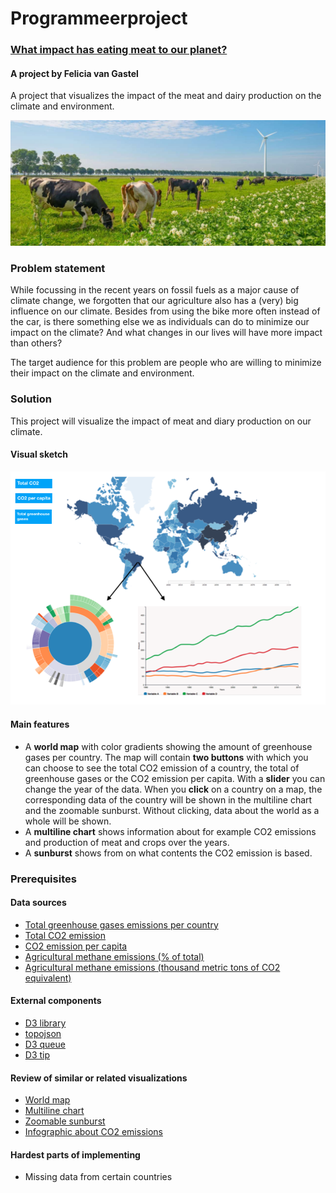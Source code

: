 # Programmeerproject

### [What impact has eating meat to our planet?](https://11096187.github.io/programmeerproject/index.html)
#### A project by Felicia van Gastel

A project that visualizes the impact of the meat and dairy production on the climate and environment.

![picture.jpg](https://github.com/11096187/programmeerproject/blob/master/docs/picture.jpg)

### Problem statement
While focussing in the recent years on fossil fuels as a major cause of climate change, we forgotten that our agriculture also has a (very) big influence on our climate. Besides from using the bike more often instead of the car, is there something else we as individuals can do to minimize our impact on the climate? And what changes in our lives will have more impact than others?

The target audience for this problem are people who are willing to minimize their impact on the climate and environment.

### Solution
This project will visualize the impact of meat and diary production on our climate.

#### Visual sketch
![Sketch.png](https://github.com/11096187/programmeerproject/blob/master/docs/Sketch.png)

#### Main features
- A **world map** with color gradients showing the amount of greenhouse gases per country. The map will contain **two buttons** with which you can choose to see the total CO2 emission of a country, the total of greenhouse gases or the CO2 emission per capita. With a **slider** you can change the year of the data. When you **click** on a country on a map, the corresponding data of the country will be shown in the multiline chart and the zoomable sunburst. Without clicking, data about the world as a whole will be shown.
- A **multiline chart** shows information about for example CO2 emissions and production of meat and crops over the years.
- A **sunburst** shows from on what contents the CO2 emission is based.

### Prerequisites
#### Data sources
- [Total greenhouse gases emissions per country](https://data.worldbank.org/indicator/EN.ATM.GHGT.KT.CE)
- [Total CO2 emission](https://data.worldbank.org/indicator/EN.ATM.CO2E.KT?end=2014&start=1960&view=chart)
- [CO2 emission per capita](https://data.worldbank.org/indicator/EN.ATM.CO2E.PC?view=chart)
- [Agricultural methane emissions (% of total)](https://data.worldbank.org/indicator/EN.ATM.METH.AG.ZS?view=chart)
- [Agricultural methane emissions (thousand metric tons of CO2 equivalent)](https://data.worldbank.org/indicator/EN.ATM.METH.AG.KT.CE?view=chart)

#### External components
- [D3 library](https://d3js.org/d3.v4.min.js)
- [topojson](https://d3js.org/topojson.v1.min.js)
- [D3 queue](https://d3js.org/queue.v1.min.js)
- [D3 tip](https://labratrevenge.com/d3-tip/javascripts/d3.tip.v0.6.3.js)

#### Review of similar or related visualizations
- [World map](http://bl.ocks.org/micahstubbs/8e15870eb432a21f0bc4d3d527b2d14f)
- [Multiline chart](http://bl.ocks.org/asielen/44ffca2877d0132572cb)
- [Zoomable sunburst](https://bl.ocks.org/mbostock/4348373)
- [Infographic about CO2 emissions](http://infographics.pbl.nl/website/globalco2-2016/)

#### Hardest parts of implementing
- Missing data from certain countries
